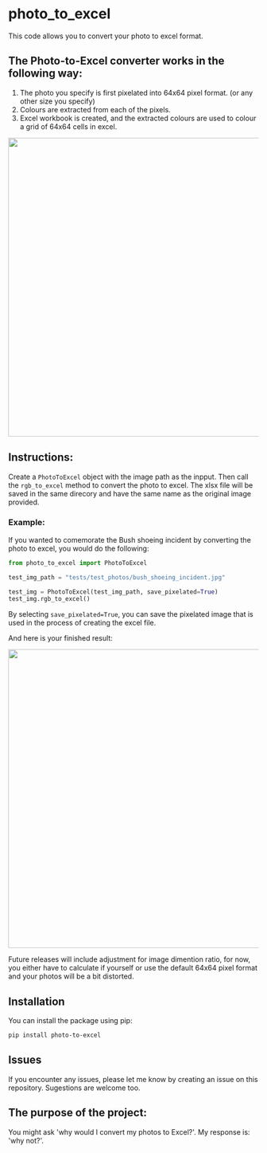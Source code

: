 # photo_to_excel
This code allows you to convert your photo to excel format. 

## The Photo-to-Excel converter works in the following way:
1. The photo you specify is first pixelated into 64x64 pixel format. (or any other size you specify)
2. Colours are extracted from each of the pixels.
3. Excel workbook is created, and the extracted colours are used to colour a grid of 64x64 cells in excel. 

<p align="center">
  <img src="tests/test_photos/output_example.png"  width="600">
</p>

## Instructions:
Create a `PhotoToExcel` object with the image path as the inpput. Then call the `rgb_to_excel` method to convert the photo to excel. The xlsx file will be saved in the same direcory and have the same name as the original image provided.

### Example: 
If you wanted to comemorate the Bush shoeing incident by converting the photo to excel, you would do the following:
```python
from photo_to_excel import PhotoToExcel

test_img_path = "tests/test_photos/bush_shoeing_incident.jpg"

test_img = PhotoToExcel(test_img_path, save_pixelated=True)
test_img.rgb_to_excel()
```

By selecting `save_pixelated=True`, you can save the pixelated image that is used in the process of creating the excel file.

And here is your finished result:

<p align="center">
  <img src="tests/test_photos/output_example2.png"  width="600">
</p>

Future releases will include adjustment for image dimention ratio, for now, you either have to calculate if yourself or use the default 64x64 pixel format and your photos will be a bit distorted. 

## Installation
You can install the package using pip:
```bash
pip install photo-to-excel
```

## Issues
If you encounter any issues, please let me know by creating an issue on this repository. Sugestions are welcome too.

## The purpose of the project:
You might ask 'why would I convert my photos to Excel?'. My response is: 'why not?'.
